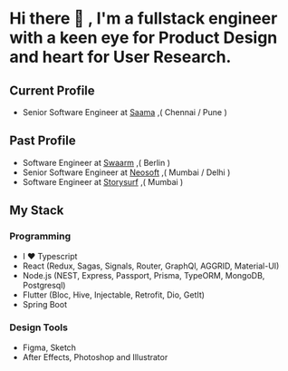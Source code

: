 # Hi there 👋 , I'm a fullstack engineer with a keen eye for **Product Design** and heart for **User Research**. 

## Current Profile
- Senior Software Engineer at [Saama](https://saama.com) ,( Chennai / Pune )

## Past Profile
- Software Engineer at [Swaarm](https://www.swaarm.com/) ,( Berlin )
- Senior Software Engineer at [Neosoft](https://www.neosofttech.com/) ,( Mumbai / Delhi )
- Software Engineer at [Storysurf](https://www.storysurf.app/read) ,( Mumbai )
  
## My Stack

### Programming
- I ❤️ Typescript
- React (Redux, Sagas, Signals, Router, GraphQl, AGGRID, Material-UI)
- Node.js (NEST, Express, Passport, Prisma, TypeORM, MongoDB, Postgresql)
- Flutter (Bloc, Hive, Injectable, Retrofit, Dio, GetIt)
- Spring Boot

### Design Tools
- Figma, Sketch
- After Effects, Photoshop and Illustrator
